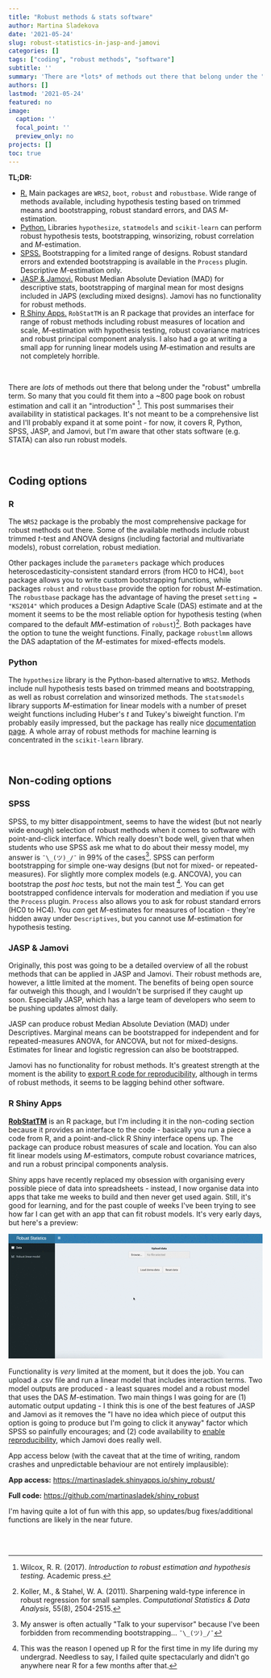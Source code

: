 ```yaml
---
title: "Robust methods & stats software"
author: Martina Sladekova
date: '2021-05-24'
slug: robust-statistics-in-jasp-and-jamovi
categories: []
tags: ["coding", "robust methods", "software"]
subtitle: ''
summary: 'There are *lots* of methods out there that belong under the "robust" umbrella term. So many that you could fit them into a ~800 page book on robust estimation and call it an "introduction". This post summarises their availability in  statistical packages.'
authors: []
lastmod: '2021-05-24'
featured: no
image:
  caption: ''
  focal_point: ''
  preview_only: no
projects: []
toc: true
---
```


**TL;DR:**

- [R.](#r) Main packages are `WRS2`, `boot`, `robust` and `robustbase`. Wide range of methods available, including hypothesis testing based on trimmed means and bootstrapping, robust standard errors, and DAS *M*-estimation.  
- [Python.](#python) Libraries `hypothesize`, `statmodels` and `scikit-learn` can perform robust hypothesis tests, bootstrapping, winsorizing, robust correlation and *M*-estimation. 
- [SPSS.](#spss) Bootstrapping for a limited range of designs. Robust standard errors and extended bootstrapping is available in the `Process` plugin. Descriptive *M*-estimation only.
- [JASP & Jamovi.](#jasp--jamovi) Robust Median Absolute Deviation (MAD) for descriptive stats, bootstrapping of marginal mean for most designs included in JAPS (excluding mixed designs). Jamovi has no functionality for robust methods. 
- [R Shiny Apps.](#r-shiny-apps) `RobStatTM` is an R package that provides an interface for range of robust methods including robust measures of location and scale, *M*-estimation with hypothesis testing, robust covariance matrices and robust principal component analysis. I also had a go at writing a small app for running linear models using *M*-estimation and results are not completely horrible.

<br>

There are *lots* of methods out there that belong under the "robust" umbrella term. So many that you could fit them into a ~800 page book on robust estimation and call it an "introduction" [^1]. This post summarises their availability in  statistical packages. It's not meant to be a comprehensive list and I'll probably expand it at some point - for now, it covers R, Python, SPSS, JASP, and Jamovi, but I'm aware that other stats software (e.g. STATA) can also run robust models.

<br>

## Coding options 

### R 

The `WRS2` package is the probably the most comprehensive package for robust methods out there. Some of the available methods include robust trimmed *t*-test and ANOVA designs (including factorial and multivariate models), robust correlation, robust mediation.  

Other packages include the `parameters` package which produces heteroscedasticity-consistent standard errors (from HC0 to HC4), `boot` package allows you to write custom bootstrapping functions, while packages `robust` and `robustbase` provide the option for robust *M*-estimation. The `robustbase` package has the advantage of having the preset `setting = "KS2014"` which produces a Design Adaptive Scale (DAS) estimate and at the moment it seems to be the most reliable option for hypothesis testing (when compared to the default *MM*-estimation of `robust`)[^2]. Both packages have the option to tune the weight functions. Finally, package `robustlmm` allows the DAS adaptation of the *M*-estimates for mixed-effects models. 

### Python

The `hypothesize` library is the Python-based alternative to `WRS2`. Methods include null hypothesis tests based on trimmed means and bootstrapping, as well as robust correlation and winsorized methods. The `statsmodels` library supports *M*-estimation for linear models with a number of preset weight functions including Huber's *t* and Tukey's biweight function. I'm probably easily impressed, but the package has really nice [documentation page](https://www.statsmodels.org/stable/index.html). A whole array of robust methods for machine learning is concentrated in the `scikit-learn` library. 

<br>

## Non-coding options

### SPSS

SPSS, to my bitter disappointment, seems to have the widest (but not nearly wide enough) selection of robust methods when it comes to software with point-and-click interface. Which really doesn't bode well, given that when students who use SPSS ask me what to do about their messy model, my answer is  `¯\_(ツ)_/¯` in 99% of the cases[^3]. SPSS can perform bootstrapping for simple one-way designs (but not for mixed- or repeated-measures). For slightly more complex models (e.g. ANCOVA), you can bootstrap the *post hoc* tests, but not the main test [^4]. You can get bootstrapped confidence intervals for moderation and mediation if you use the  `Process` plugin. `Process` also allows you to ask for robust standard errors (HC0 to HC4). You *can* get *M*-estimates for measures of location - they're hidden away under `Descriptives`, but you cannot use *M*-estimation for hypothesis testing. 

### JASP & Jamovi

Originally, this post was going to be a detailed overview of all the robust methods that can be applied in JASP and Jamovi. Their robust methods are, however, a little limited at the moment. The benefits of being open source far outweigh this though, and I wouldn't be surprised if they caught up soon. Especially JASP, which has a large team of developers who seem to be pushing updates almost daily. 

JASP can produce robust Median Absolute Deviation (MAD) under Descriptives. Marginal means can be bootstrapped for independent and for repeated-measures ANOVA, for ANCOVA, but not for mixed-designs. Estimates for linear and logistic regression can also be bootstrapped. 

Jamovi has no functionality for robust methods. It's greatest strength at the moment is the ability to [export R code for reproducibility](../reproducible-science-without-coding/), although in terms of robust methods, it seems to be lagging behind other software. 



### R Shiny Apps 

[**RobStatTM**](https://rdrr.io/cran/RobStatTM/f/inst/doc/ShinyUI.pdf) is an R package, but I'm including it in the non-coding section because it provides an interface to the code - basically you run a piece a code from R, and a point-and-click R Shiny interface opens up. The package can produce robust measures of scale and location. You can also fit linear models using *M*-estimators, compute robust covariance matrices, and run a robust principal components analysis. 

Shiny apps have recently replaced my obsession with organising every possible piece of data into spreadsheets - instead, I now organise data into apps that take me weeks to build and then never get used again. Still, it's good for learning, and for the past couple of weeks I've been trying to see how far I can get with an app that can fit robust models. It's very early days, but here's a preview: 

<img src="images/shiny_robust.gif" alt="gif showing uploading data and running an analysis in the Shiny App. Point-and-click interface allows selection of variables from boxes, including for interaction terms. Output gets automatically updated. Code syntax gets rendered at the bottom of the page." class="center">

Functionality is *very* limited at the moment, but it does the job. You can upload a .csv file and run a linear model that includes interaction terms. Two model outputs are produced - a least squares model and a robust model that uses the DAS *M*-estimation. Two main things I was going for are (1) automatic output updating - I think this is one of the best features of JASP and Jamovi as it removes the "I have no idea which piece of output this option is going to produce but I'm going to click it anyway" factor which SPSS so painfully encourages; and (2) code availability to [enable reproducibility](../reproducible-science-without-coding/), which Jamovi does really well. 

App access below (with the caveat that at the time of writing, random crashes and unpredictable behaviour are not entirely implausible):

**App access:** https://martinasladek.shinyapps.io/shiny_robust/  

**Full code:** https://github.com/martinasladek/shiny_robust 

I'm having quite a lot of fun with this app, so updates/bug fixes/additional functions are likely in the near future. 
    
<br>
<br>

[^1]:  Wilcox, R. R. (2017). *Introduction to robust estimation and hypothesis testing.* Academic press.  
[^2]:  Koller, M., & Stahel, W. A. (2011). Sharpening wald-type inference in robust regression for small samples. *Computational Statistics & Data Analysis*, 55(8), 2504-2515.
[^3]:  My answer is often actually "Talk to your supervisor" because I've been forbidden from recommending bootstrapping... `¯\_(ツ)_/¯` 

[^4]:  This was the reason I opened up R for the first time in my life during my undergrad. Needless to say, I failed quite spectacularly and didn't go anywhere near R for a few months after that. 
